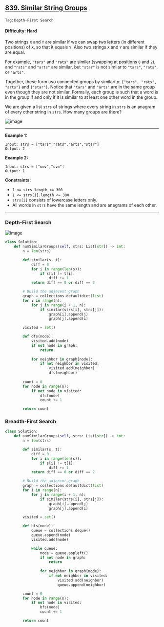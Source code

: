 ## [839. Similar String Groups](https://leetcode.com/problems/similar-string-groups)

```Tag```: ```Depth-First Search```

#### Difficulty: Hard

Two strings ```X``` and ```Y``` are similar if we can swap two letters (in different positions) of ```X```, so that it equals ```Y```. Also two strings ```X``` and ```Y``` are similar if they are equal.

For example, ```"tars"``` and ```"rats"``` are similar (swapping at positions ```0``` and ```2```), and ```"rats"``` and ```"arts"``` are similar, but ```"star"``` is not similar to ```"tars"```, ```"rats"```, or ```"arts"```.

Together, these form two connected groups by similarity: ```{"tars", "rats", "arts"}``` and ```{"star"}```.  Notice that ```"tars"``` and ```"arts"``` are in the same group even though they are not similar.  Formally, each group is such that a word is in the group if and only if it is similar to at least one other word in the group.

We are given a list ```strs``` of strings where every string in ```strs``` is an anagram of every other string in ```strs```. How many groups are there?

![image](https://user-images.githubusercontent.com/35042430/235188769-f59d6ff8-3bcc-4b2e-832e-28c91bf21093.png)

---

__Example 1:__
```
Input: strs = ["tars","rats","arts","star"]
Output: 2
```

__Example 2:__
```
Input: strs = ["omv","ovm"]
Output: 1
```

__Constraints:__

- ```1 <= strs.length <= 300```
- ```1 <= strs[i].length <= 300```
- ```strs[i]``` consists of lowercase letters only.
- All words in ```strs``` have the same length and are anagrams of each other.

---

### Depth-First Search

![image](https://leetcode.com/problems/similar-string-groups/Figures/839/839-1.png)

```Python
class Solution:
    def numSimilarGroups(self, strs: List[str]) -> int:
        n = len(strs)

        def similar(s, t):
            diff = 0
            for i in range(len(s)):
                if s[i] != t[i]:
                    diff += 1
            return diff == 0 or diff == 2

        # Build the adjacent graph
        graph = collections.defaultdict(list)
        for i in range(n):
            for j in range(i + 1, n):
                if similar(strs[i], strs[j]):
                    graph[i].append(j)
                    graph[j].append(i)

        visited = set()

        def dfs(node):
            visited.add(node)
            if not node in graph:
                return
            
            for neighbor in graph[node]:
                if not neighbor in visited:
                    visited.add(neighbor)
                    dfs(neighbor)
        
        count = 0
        for node in range(n):
            if not node in visited:
                dfs(node)
                count += 1

        return count 
```

### Breadth-First Search

```Python
class Solution:
    def numSimilarGroups(self, strs: List[str]) -> int:
        n = len(strs)

        def similar(s, t):
            diff = 0
            for i in range(len(s)):
                if s[i] != t[i]:
                    diff += 1
            return diff == 0 or diff == 2

        # Build the adjacent graph
        graph = collections.defaultdict(list)
        for i in range(n):
            for j in range(i + 1, n):
                if similar(strs[i], strs[j]):
                    graph[i].append(j)
                    graph[j].append(i)

        visited = set()

        def bfs(node):
            queue = collections.deque()
            queue.append(node)
            visited.add(node)

            while queue:
                node = queue.popleft()
                if not node in graph:
                    return
                
                for neighbor in graph[node]:
                    if not neighbor in visited:
                        visited.add(neighbor)
                        queue.append(neighbor)

        count = 0
        for node in range(n):
            if not node in visited:
                bfs(node)
                count += 1

        return count
```
